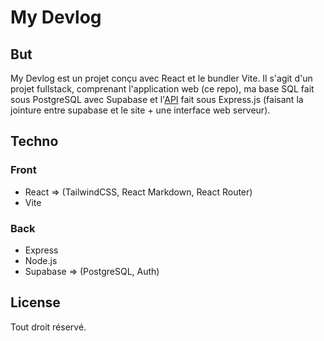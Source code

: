 # My Devlog

## But

My Devlog est un projet conçu avec React et le bundler Vite. Il s'agit d'un projet fullstack, comprenant l'application web (ce repo), ma base SQL fait sous PostgreSQL avec Supabase et l'[API](https://github.com/VinylTheDuster/blog-api) fait sous Express.js (faisant la jointure entre supabase et le site + une interface web serveur).

## Techno

### Front

* React => (TailwindCSS, React Markdown, React Router)
* Vite

### Back

* Express
* Node.js
* Supabase => (PostgreSQL, Auth)

## License

Tout droit réservé.

